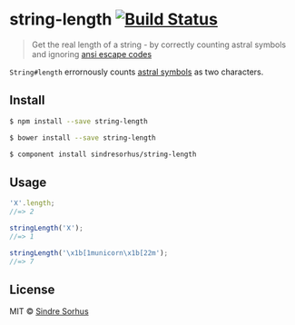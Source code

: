# string-length [![Build Status](https://travis-ci.org/sindresorhus/string-length.svg?branch=master)](https://travis-ci.org/sindresorhus/string-length)

> Get the real length of a string - by correctly counting astral symbols and ignoring [ansi escape codes](https://github.com/sindresorhus/strip-ansi)

`String#length` errornously counts [astral symbols](http://www.tlg.uci.edu/~opoudjis/unicode/unicode_astral.html) as two characters.


## Install

```sh
$ npm install --save string-length
```

```sh
$ bower install --save string-length
```

```sh
$ component install sindresorhus/string-length
```


## Usage

```js
'𐌢'.length;
//=> 2

stringLength('𐌢');
//=> 1

stringLength('\x1b[1municorn\x1b[22m');
//=> 7
```


## License

MIT © [Sindre Sorhus](http://sindresorhus.com)
